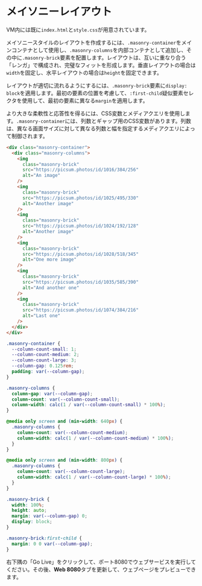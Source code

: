 # メイソニーレイアウト

VM内には既に`index.html`と`style.css`が用意されています。

メイソニースタイルのレイアウトを作成するには、`.masonry-container`をメインコンテナとして使用し、`.masonry-columns`を内部コンテナとして追加し、その中に`.masonry-brick`要素を配置します。レイアウトは、互いに重なり合う「レンガ」で構成され、完璧なフィットを形成します。垂直レイアウトの場合は`width`を固定し、水平レイアウトの場合は`height`を固定できます。

レイアウトが適切に流れるようにするには、`.masonry-brick`要素に`display: block`を適用します。最初の要素の位置を考慮して、`:first-child`疑似要素セレクタを使用して、最初の要素に異なる`margin`を適用します。

より大きな柔軟性と応答性を得るには、CSS変数とメディアクエリを使用します。`.masonry-container`には、列数とギャップ用のCSS変数があります。列数は、異なる画面サイズに対して異なる列数と幅を指定するメディアクエリによって制御されます。

```html
<div class="masonry-container">
  <div class="masonry-columns">
    <img
      class="masonry-brick"
      src="https://picsum.photos/id/1016/384/256"
      alt="An image"
    />
    <img
      class="masonry-brick"
      src="https://picsum.photos/id/1025/495/330"
      alt="Another image"
    />
    <img
      class="masonry-brick"
      src="https://picsum.photos/id/1024/192/128"
      alt="Another image"
    />
    <img
      class="masonry-brick"
      src="https://picsum.photos/id/1028/518/345"
      alt="One more image"
    />
    <img
      class="masonry-brick"
      src="https://picsum.photos/id/1035/585/390"
      alt="And another one"
    />
    <img
      class="masonry-brick"
      src="https://picsum.photos/id/1074/384/216"
      alt="Last one"
    />
  </div>
</div>
```

```css
.masonry-container {
  --column-count-small: 1;
  --column-count-medium: 2;
  --column-count-large: 3;
  --column-gap: 0.125rem;
  padding: var(--column-gap);
}

.masonry-columns {
  column-gap: var(--column-gap);
  column-count: var(--column-count-small);
  column-width: calc(1 / var(--column-count-small) * 100%);
}

@media only screen and (min-width: 640px) {
  .masonry-columns {
    column-count: var(--column-count-medium);
    column-width: calc(1 / var(--column-count-medium) * 100%);
  }
}

@media only screen and (min-width: 800px) {
  .masonry-columns {
    column-count: var(--column-count-large);
    column-width: calc(1 / var(--column-count-large) * 100%);
  }
}

.masonry-brick {
  width: 100%;
  height: auto;
  margin: var(--column-gap) 0;
  display: block;
}

.masonry-brick:first-child {
  margin: 0 0 var(--column-gap);
}
```

右下隅の「Go Live」をクリックして、ポート8080でウェブサービスを実行してください。その後、**Web 8080**タブを更新して、ウェブページをプレビューできます。
